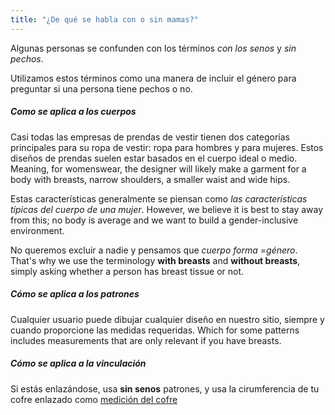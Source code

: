 ```yaml
---
title: "¿De qué se habla con o sin mamas?"
---
```


Algunas personas se confunden con los términos *con los senos* y *sin pechos*.

Utilizamos estos términos como una manera de incluir el género para preguntar si una persona tiene pechos o no.

##### Como se aplica a los cuerpos

Casi todas las empresas de prendas de vestir tienen dos categorías principales para su ropa de vestir: ropa para hombres y para mujeres. Estos diseños de prendas suelen estar basados en el cuerpo ideal o medio. Meaning, for womenswear, the designer will likely make a garment for a body with breasts, narrow shoulders, a smaller waist and wide hips.

Estas características generalmente se piensan como *las características típicas del cuerpo de una mujer*. However, we believe it is best to stay away from this; no body is average and we want to build a gender-inclusive environment.

No queremos excluir a nadie y pensamos que *cuerpo forma =género*. That's why we use the terminology **with breasts** and **without breasts**, simply asking whether a person has breast tissue or not.

##### Cómo se aplica a los patrones

Cualquier usuario puede dibujar cualquier diseño en nuestro sitio, siempre y cuando proporcione las medidas requeridas. Which for some patterns includes measurements that are only relevant if you have breasts.

##### Cómo se aplica a la vinculación

Si estás enlazándose, usa **sin senos** patrones, y usa la cirumferencia de tu cofre enlazado como [medición del cofre](/docs/measurements/chest/)
